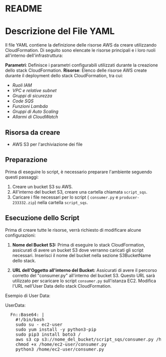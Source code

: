 # README
# Descrizione del File YAML
Il file YAML contiene la definizione delle risorse AWS da creare utilizzando CloudFormation. Di seguito sono elencate le risorse principali e i loro ruoli all'interno dell'infrastruttura:

**Parametri**: Definisce i parametri configurabili utilizzati durante la creazione dello stack CloudFormation.
**Risorse**: Elenco delle risorse AWS create durante il deployment dello stack CloudFormation, tra cui:
- _Ruoli IAM_
- _VPC e relative subnet_
- _Gruppi di sicurezza_
- _Code SQS_
- _Funzioni Lambda_
- _Gruppi di Auto Scaling_
- _Allarmi di CloudWatch_

## Risorsa da creare
- AWS S3 per l'archiviazione dei file

## Preparazione
Prima di eseguire lo script, è necessario preparare l'ambiente seguendo questi passaggi:

1. Creare un bucket S3 su AWS.
2. All'interno del bucket S3, creare una cartella chiamata `script_sqs`.
3. Caricare i file necessari per lo script ( `consumer.py` e `producer-233332.zip`) nella cartella `script_sqs`.

## Esecuzione dello Script
Prima di creare tutte le risorse, verrà richiesto di modificare alcune configurazioni:

1. **Nome del Bucket S3:** Prima di eseguire lo stack CloudFormation, assicurati di avere un bucket S3 dove verranno caricati gli script necessari. Inserisci il nome del bucket nella sezione S3BucketName dello stack.

2. **URL dell'Oggetto all'interno del Bucket:** Assicurati di avere il percorso corretto del "consumer.py" all'interno del bucket S3. Questo URL sarà utilizzato per scaricare lo script `consumer.py` sull'istanza EC2. Modifica l'URL nell'User Data dello stack CloudFormation.

Esempio di User Data:

UserData:
<pre>
  Fn::Base64: |
    #!/bin/bash 
    sudo su - ec2-user 
    sudo yum install -y python3-pip 
    sudo pip3 install boto3 /
    aws s3 cp s3://nome_del_bucket/script_sqs/consumer.py /home/ec2-user/consumer.py  
    chmod +x /home/ec2-user/consumer.py 
    python3 /home/ec2-user/consumer.py 
</pre>
